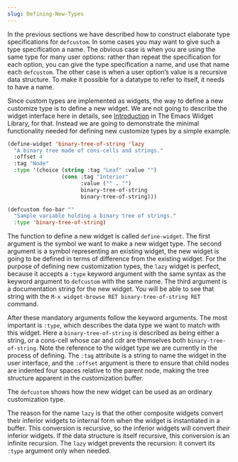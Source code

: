 ```yaml
---
slug: Defining-New-Types
---
```


In the previous sections we have described how to construct elaborate type specifications for `defcustom`. In some cases you may want to give such a type specification a name. The obvious case is when you are using the same type for many user options: rather than repeat the specification for each option, you can give the type specification a name, and use that name each `defcustom`. The other case is when a user option’s value is a recursive data structure. To make it possible for a datatype to refer to itself, it needs to have a name.

Since custom types are implemented as widgets, the way to define a new customize type is to define a new widget. We are not going to describe the widget interface here in details, see [Introduction](https://www.gnu.org/software/emacs/manual/html_mono/widget.html#Top) in The Emacs Widget Library, for that. Instead we are going to demonstrate the minimal functionality needed for defining new customize types by a simple example.

```lisp
(define-widget 'binary-tree-of-string 'lazy
  "A binary tree made of cons-cells and strings."
  :offset 4
  :tag "Node"
  :type '(choice (string :tag "Leaf" :value "")
                 (cons :tag "Interior"
                       :value ("" . "")
                       binary-tree-of-string
                       binary-tree-of-string)))

(defcustom foo-bar ""
  "Sample variable holding a binary tree of strings."
  :type 'binary-tree-of-string)
```

The function to define a new widget is called `define-widget`. The first argument is the symbol we want to make a new widget type. The second argument is a symbol representing an existing widget, the new widget is going to be defined in terms of difference from the existing widget. For the purpose of defining new customization types, the `lazy` widget is perfect, because it accepts a `:type` keyword argument with the same syntax as the keyword argument to `defcustom` with the same name. The third argument is a documentation string for the new widget. You will be able to see that string with the `M-x widget-browse RET binary-tree-of-string RET` command.

After these mandatory arguments follow the keyword arguments. The most important is `:type`, which describes the data type we want to match with this widget. Here a `binary-tree-of-string` is described as being either a string, or a cons-cell whose car and cdr are themselves both `binary-tree-of-string`. Note the reference to the widget type we are currently in the process of defining. The `:tag` attribute is a string to name the widget in the user interface, and the `:offset` argument is there to ensure that child nodes are indented four spaces relative to the parent node, making the tree structure apparent in the customization buffer.

The `defcustom` shows how the new widget can be used as an ordinary customization type.

The reason for the name `lazy` is that the other composite widgets convert their inferior widgets to internal form when the widget is instantiated in a buffer. This conversion is recursive, so the inferior widgets will convert *their* inferior widgets. If the data structure is itself recursive, this conversion is an infinite recursion. The `lazy` widget prevents the recursion: it convert its `:type` argument only when needed.
